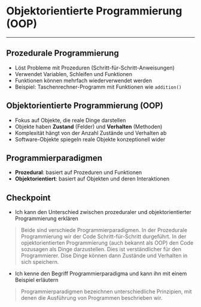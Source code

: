 # Objektorientierte Programmierung (OOP)

---

## Prozedurale Programmierung
- Löst Probleme mit Prozeduren (Schritt-für-Schritt-Anweisungen)
- Verwendet Variablen, Schleifen und Funktionen
- Funktionen können mehrfach wiederverwendet werden
- Beispiel: Taschenrechner-Programm mit Funktionen wie `addition()`

## Objektorientierte Programmierung (OOP)
- Fokus auf Objekte, die reale Dinge darstellen
- Objekte haben **Zustand** (Felder) und **Verhalten** (Methoden)
- Komplexität hängt von der Anzahl Zustände und Verhalten ab
- Software-Objekte spiegeln reale Objekte konzeptionell wider

## Programmierparadigmen
- **Prozedural**: basiert auf Prozeduren und Funktionen
- **Objektorientiert**: basiert auf Objekten und deren Interaktionen

## Checkpoint
- Ich kann den Unterschied zwischen prozeduraler und objektorientierter Programmierung erklären  
> Beide sind verschiede Programmierparadigmen. In der Prozedurale Programmierung wir der Code Schritt-für-Schritt durgeführt. In der opjektorientierten Programmierung (auch bekannt als OOP) den Code sozusagen als Dinge darzustellen. Dies ist verständlicher für den Programmierer. Dise Dinge können dann Zustände und Verhalten in sich speichern.

- Ich kenne den Begriff Programmierparadigma und kann ihn mit einem Beispiel erläutern  
> Programmierparadigmen bezeichnen unterschiedliche Prinzipien, mit denen die Ausführung von Programmen beschrieben wir.